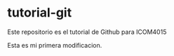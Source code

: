 # tutorial-git
Este repositorio es el tutorial de Github para ICOM4015

Esta es mi primera modificacion.
